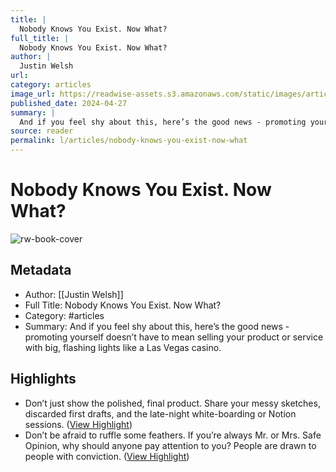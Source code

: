 ```yaml
---
title: |
  Nobody Knows You Exist. Now What?
full_title: |
  Nobody Knows You Exist. Now What?
author: |
  Justin Welsh
url: 
category: articles
image_url: https://readwise-assets.s3.amazonaws.com/static/images/article0.00998d930354.png
published_date: 2024-04-27
summary: |
  And if you feel shy about this, here’s the good news - promoting yourself doesn’t have to mean selling your product or service with big, flashing lights like a Las Vegas casino.
source: reader
permalink: l/articles/nobody-knows-you-exist-now-what
---
```

# Nobody Knows You Exist. Now What?

![rw-book-cover](https://readwise-assets.s3.amazonaws.com/static/images/article0.00998d930354.png)

## Metadata
- Author: [[Justin Welsh]]
- Full Title: Nobody Knows You Exist. Now What?
- Category: #articles
- Summary: And if you feel shy about this, here’s the good news - promoting yourself doesn’t have to mean selling your product or service with big, flashing lights like a Las Vegas casino.

## Highlights
- Don’t just show the polished, final product. Share your messy sketches, discarded first drafts, and the late-night white-boarding or Notion sessions. ([View Highlight](https://read.readwise.io/read/01hww93zyn2gprpekerhhahemw))
- Don’t be afraid to ruffle some feathers. If you’re always Mr. or Mrs. Safe Opinion, why should anyone pay attention to you? People are drawn to people with conviction. ([View Highlight](https://read.readwise.io/read/01hww93tsdqh1kb21q7r9gj99e))


